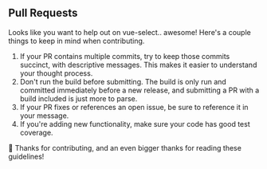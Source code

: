 ## Pull Requests 

Looks like you want to help out on vue-select.. awesome! Here's a couple things to keep in mind when contributing.

1. If your PR contains multiple commits, try to keep those commits succinct, with descriptive messages. This makes it easier to understand your thought process.
2. Don't run the build before submitting. The build is only run and committed immediately before a new release, and submitting a PR with a build included is just more to parse. 
3. If your PR fixes or references an open issue, be sure to reference it in your message.
4. If you're adding new functionality, make sure your code has good test coverage.

:tada: Thanks for contributing, and an even bigger thanks for reading these guidelines! 

